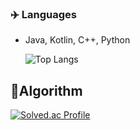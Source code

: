 ### ✈️ Languages
- Java, Kotlin, C++, Python

  ![Top Langs](https://github-readme-stats.vercel.app/api/top-langs/?username=hy0417sage&layout=compact)


## 🚀Algorithm
[![Solved.ac Profile](http://mazassumnida.wtf/api/v2/generate_badge?boj=hy0417sage)](https://solved.ac/hy0417sage/)
